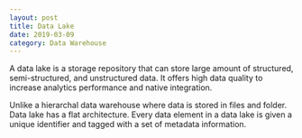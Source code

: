 ```yaml
---
layout: post
title: Data Lake
date: 2019-03-09
category: Data Warehouse
---
```


A data lake is a storage repository that can store large amount of structured, semi-structured, and unstructured data. It offers high data quality to increase analytics performance and native integration.

Unlike a hierarchal data warehouse where data is stored in files and folder. Data lake has a flat architecture. Every data element in a data lake is given a unique identifier and tagged with a set of metadata information.